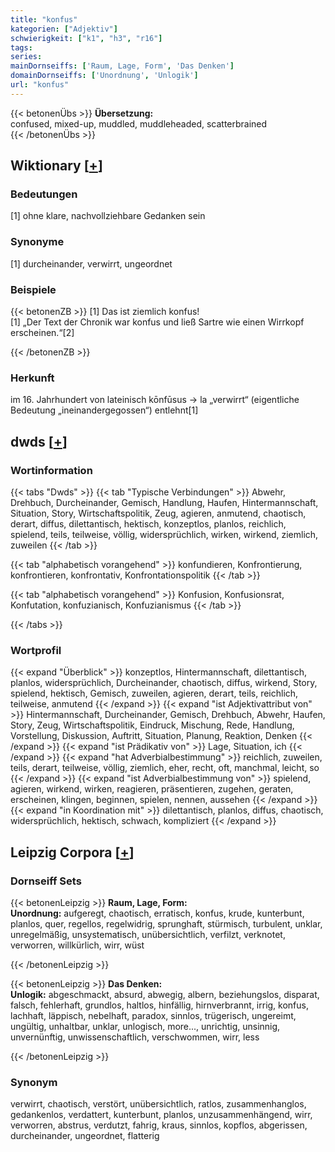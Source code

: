 ```yaml
---
title: "konfus"
kategorien: ["Adjektiv"]
schwierigkeit: ["k1", "h3", "r16"]
tags:
series:
mainDornseiffs: ['Raum, Lage, Form', 'Das Denken']
domainDornseiffs: ['Unordnung', 'Unlogik']
url: "konfus"
---
```


{{< betonenÜbs >}}
**Übersetzung:**  
confused, mixed-up, muddled, muddleheaded, scatterbrained  
{{< /betonenÜbs >}}

## Wiktionary [[+](https://de.wiktionary.org/wiki/konfus)]

### Bedeutungen
[1] ohne klare, nachvollziehbare Gedanken sein  

### Synonyme
[1] durcheinander, verwirrt, ungeordnet  

### Beispiele
{{< betonenZB >}}
[1] Das ist ziemlich konfus!  
[1] „Der Text der Chronik war konfus und ließ Sartre wie einen Wirrkopf erscheinen.“[2]  

{{< /betonenZB >}}
### Herkunft
im 16. Jahrhundert von lateinisch kōnfūsus → la „verwirrt“ (eigentliche Bedeutung „ineinandergegossen“) entlehnt[1]  



## dwds [[+](https://www.dwds.de/wb/konfus)]

### Wortinformation
{{< tabs "Dwds" >}}
{{< tab "Typische Verbindungen" >}}
Abwehr, Drehbuch, Durcheinander, Gemisch, Handlung, Haufen, Hintermannschaft, Situation, Story, Wirtschaftspolitik, Zeug, agieren, anmutend, chaotisch, derart, diffus, dilettantisch, hektisch, konzeptlos, planlos, reichlich, spielend, teils, teilweise, völlig, widersprüchlich, wirken, wirkend, ziemlich, zuweilen
{{< /tab >}}

{{< tab "alphabetisch vorangehend" >}}
konfundieren, Konfrontierung, konfrontieren, konfrontativ, Konfrontationspolitik
{{< /tab >}}

{{< tab "alphabetisch vorangehend" >}}
Konfusion, Konfusionsrat, Konfutation, konfuzianisch, Konfuzianismus
{{< /tab >}}

{{< /tabs >}}

### Wortprofil
{{< expand "Überblick" >}} konzeptlos, Hintermannschaft, dilettantisch, planlos, widersprüchlich, Durcheinander, chaotisch, diffus, wirkend, Story, spielend, hektisch, Gemisch, zuweilen, agieren, derart, teils, reichlich, teilweise, anmutend {{< /expand >}}
{{< expand "ist Adjektivattribut von" >}} Hintermannschaft, Durcheinander, Gemisch, Drehbuch, Abwehr, Haufen, Story, Zeug, Wirtschaftspolitik, Eindruck, Mischung, Rede, Handlung, Vorstellung, Diskussion, Auftritt, Situation, Planung, Reaktion, Denken {{< /expand >}}
{{< expand "ist Prädikativ von" >}} Lage, Situation, ich {{< /expand >}}
{{< expand "hat Adverbialbestimmung" >}} reichlich, zuweilen, teils, derart, teilweise, völlig, ziemlich, eher, recht, oft, manchmal, leicht, so {{< /expand >}}
{{< expand "ist Adverbialbestimmung von" >}} spielend, agieren, wirkend, wirken, reagieren, präsentieren, zugehen, geraten, erscheinen, klingen, beginnen, spielen, nennen, aussehen {{< /expand >}}
{{< expand "in Koordination mit" >}} dilettantisch, planlos, diffus, chaotisch, widersprüchlich, hektisch, schwach, kompliziert {{< /expand >}}

## Leipzig Corpora [[+](https://corpora.uni-leipzig.de/en/res?word=konfus&corpusId=deu_newscrawl-public_2018)]

### Dornseiff Sets
{{< betonenLeipzig >}}
**Raum, Lage, Form:**  
**Unordnung:** aufgeregt, chaotisch, erratisch, konfus, krude, kunterbunt, planlos, quer, regellos, regelwidrig, sprunghaft, stürmisch, turbulent, unklar, unregelmäßig, unsystematisch, unübersichtlich, verfilzt, verknotet, verworren, willkürlich, wirr, wüst  

{{< /betonenLeipzig >}}


{{< betonenLeipzig >}}
**Das Denken:**  
**Unlogik:** abgeschmackt, absurd, abwegig, albern, beziehungslos, disparat, falsch, fehlerhaft, grundlos, haltlos, hinfällig, hirnverbrannt, irrig, konfus, lachhaft, läppisch, nebelhaft, paradox, sinnlos, trügerisch, ungereimt, ungültig, unhaltbar, unklar, unlogisch, more..., unrichtig, unsinnig, unvernünftig, unwissenschaftlich, verschwommen, wirr, less  

{{< /betonenLeipzig >}}

### Synonym
verwirrt, chaotisch, verstört, unübersichtlich, ratlos, zusammenhanglos, gedankenlos, verdattert, kunterbunt, planlos, unzusammenhängend, wirr, verworren, abstrus, verdutzt, fahrig, kraus, sinnlos, kopflos, abgerissen, durcheinander, ungeordnet, flatterig

